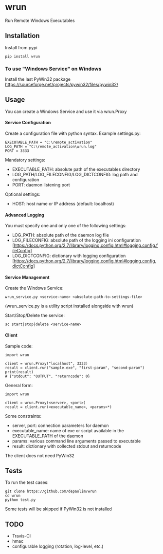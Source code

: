 # wrun
Run Remote Windows Executables

## Installation

Install from pypi

    pip install wrun

### To use "Windows Service" on Windows

Install the last PyWin32 package
https://sourceforge.net/projects/pywin32/files/pywin32/

## Usage

You can create a Windows Service and use it via wrun.Proxy

#### Service Configuration

Create a configuration file with python syntax.
Example settings.py:

    EXECUTABLE_PATH = "C:\remote_activation"
    LOG_PATH = "C:\remote_activation\wrun.log"
    PORT = 3333
    
Mandatory settings:
 * EXECUTABLE_PATH: absolute path of the executables directory
 * LOG_PATH/LOG_FILECONFIG/LOG_DICTCONFIG: log path and configuration
 * PORT: daemon listening port
 
Optional settings:
 * HOST: host name or IP address (default: localhost)

#### Advanced Logging

You must specify one and only one of the following settings:
 * LOG_PATH: absolute path of the daemon log file
 * LOG_FILECONFIG: absolute path of the logging ini configuration
    [https://docs.python.org/2.7/library/logging.config.html#logging.config.fileConfig]
 * LOG_DICTCONFIG: dictionary with logging configuration
    [https://docs.python.org/2.7/library/logging.config.html#logging.config.dictConfig]

#### Service Management

Create the Windows Service:

    wrun_service.py <service-name> <absolute-path-to-settings-file>

(wrun_service.py is a utility script installed alongside with wrun)

Start/Stop/Delete the service:

    sc start|stop|delete <service-name>

#### Client

Sample code:

    import wrun
    
    client = wrun.Proxy("localhost", 3333)
    result = client.run("sample.exe", "first-param", "second-param")
    print(result)
    # {"stdout": "OUTPUT", "returncode": 0}
    
 General form:
 
    import wrun
    
    client = wrun.Proxy(<server>, <port>)
    result = client.run(<executable_name>, <params>*)

 Some constraints:
 
 * server, port: connection parameters for daemon
 * executable_name: name of exe or script available in the EXECUTABLE_PATH of the daemon
 * params: various command line arguments passed to executable
 * result: dictionary with collected stdout and returncode
 
The client does not need PyWin32

## Tests
 
To run the test cases:

    git clone https://github.com/depaolim/wrun
    cd wrun
    python test.py
 
Some tests will be skipped if PyWin32 is not installed

## TODO

* Travis-CI
* hmac
* configurable logging (rotation, log-level, etc.)
